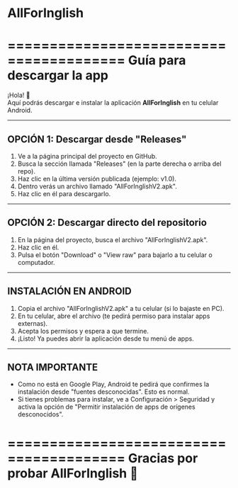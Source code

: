 # AllForInglish


========================================
       Guía para descargar la app
========================================

¡Hola! 👋  
Aquí podrás descargar e instalar la aplicación **AllForInglish** en tu celular Android.

----------------------------------------
 OPCIÓN 1: Descargar desde "Releases"
----------------------------------------
1. Ve a la página principal del proyecto en GitHub.
2. Busca la sección llamada "Releases" (en la parte derecha o arriba del repo).
3. Haz clic en la última versión publicada (ejemplo: v1.0).
4. Dentro verás un archivo llamado "AllForInglishV2.apk".
5. Haz clic en él para descargarlo.

----------------------------------------
 OPCIÓN 2: Descargar directo del repositorio
----------------------------------------
1. En la página del proyecto, busca el archivo "AllForInglishV2.apk".
2. Haz clic en él.
3. Pulsa el botón "Download" o "View raw" para bajarlo a tu celular o computador.

----------------------------------------
 INSTALACIÓN EN ANDROID
----------------------------------------
1. Copia el archivo "AllForInglishV2.apk" a tu celular (si lo bajaste en PC).
2. En tu celular, abre el archivo (te pedirá permiso para instalar apps externas).
3. Acepta los permisos y espera a que termine.
4. ¡Listo! Ya puedes abrir la aplicación desde tu menú de apps.

----------------------------------------
 NOTA IMPORTANTE
----------------------------------------
- Como no está en Google Play, Android te pedirá que confirmes la instalación
  desde "fuentes desconocidas". Esto es normal.
- Si tienes problemas para instalar, ve a Configuración > Seguridad y activa
  la opción de "Permitir instalación de apps de orígenes desconocidos".

========================================
Gracias por probar AllForInglish 🚀
========================================

